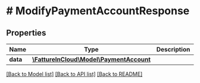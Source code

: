 # # ModifyPaymentAccountResponse

## Properties

Name | Type | Description | Notes
------------ | ------------- | ------------- | -------------
**data** | [**\FattureInCloud\Model\PaymentAccount**](PaymentAccount.md) |  | [optional]

[[Back to Model list]](../../README.md#models) [[Back to API list]](../../README.md#endpoints) [[Back to README]](../../README.md)
